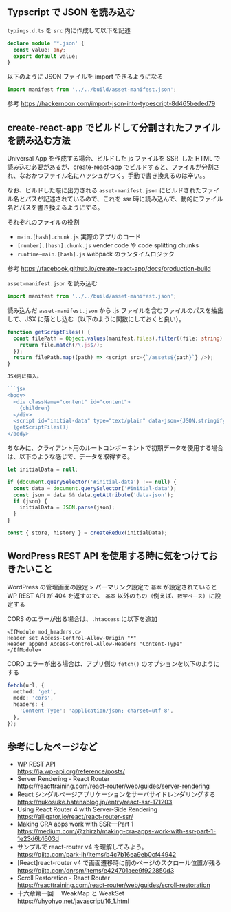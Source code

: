 ## Typscript で JSON を読み込む

`typings.d.ts` を `src` 内に作成して以下を記述

```ts
declare module '*.json' {
  const value: any;
  export default value;
}
```

以下のように JSON ファイルを import できるようになる

```ts
import manifest from '../../build/asset-manifest.json';
```

参考
https://hackernoon.com/import-json-into-typescript-8d465beded79

## create-react-app でビルドして分割されたファイルを読み込む方法

Universal App を作成する場合、ビルドした js ファイルを SSR  した HTML で読み込む必要があるが、create-react-app でビルドすると、ファイルが分割され、なおかつファイル名にハッシュがつく。手動で書き換えるのは辛い。。

なお、ビルドした際に出力される `asset-manifest.json` にビルドされたファイル名とパスが記述されているので、これを ssr 時に読み込んで、動的にファイル名とパスを書き換えるようにする。

それぞれのファイルの役割

- `main.[hash].chunk.js` 実際のアプリのコード
- `[number].[hash].chunk.js` vender code や code splitting chunks
- `runtime~main.[hash].js` webpack のランタイムロジック

参考
https://facebook.github.io/create-react-app/docs/production-build

`asset-manifest.json` を読み込む

```ts
import manifest from '../../build/asset-manifest.json';
```

読み込んだ `asset-manifest.json` から .js ファイルを含むファイルのパスを抽出して、JSX に落とし込む（以下のように関数にしておくと良い）。

````ts
function getScriptFiles() {
  const filePath = Object.values(manifest.files).filter((file: string) => {
    return file.match(/\.js$/);
  });
  return filePath.map((path) => <script src={`/assets${path}`} />);
}

JSX内に挿入。

```jsx
<body>
  <div className="content" id="content">
    {children}
  </div>
  <script id="initial-data" type="text/plain" data-json={JSON.stringify(finalState)} />
  {getScriptFiles()}
</body>
````

ちなみに、クライアント用のルートコンポーネントで初期データを使用する場合は、以下のような感じで、データを取得する。

```ts
let initialData = null;

if (document.querySelector('#initial-data') !== null) {
  const data = document.querySelector('#initial-data');
  const json = data && data.getAttribute('data-json');
  if (json) {
    initialData = JSON.parse(json);
  }
}

const { store, history } = createRedux(initialData);
```

## WordPress REST API を使用する時に気をつけておきたいこと

WordPress の管理画面の設定 > パーマリンク設定で `基本` が設定されていると WP REST API が 404 を返すので、 `基本` 以外のもの（例えば、`数字ベース`）に設定する

CORS のエラーが出る場合は、`.htaccess` に以下を追加

```
<IfModule mod_headers.c>
Header set Access-Control-Allow-Origin "*"
Header append Access-Control-Allow-Headers "Content-Type"
</IfModule>
```

CORD エラーが出る場合は、アプリ側の `fetch()` のオプションを以下のようにする

```ts
fetch(url, {
  method: 'get',
  mode: 'cors',
  headers: {
    'Content-Type': 'application/json; charset=utf-8',
  },
});
```

## 参考にしたページなど

- WP REST API<br>https://ja.wp-api.org/reference/posts/
- Server Rendering - React Router<br>https://reacttraining.com/react-router/web/guides/server-rendering
- React シングルページアプリケーションをサーバサイドレンダリングする<br>https://nukosuke.hatenablog.jp/entry/react-ssr-171203
- Using React Router 4 with Server-Side Rendering<br>https://alligator.io/react/react-router-ssr/
- Making CRA apps work with SSR — Part 1<br>https://medium.com/@zhirzh/making-cra-apps-work-with-ssr-part-1-1e23d6b1603d
- サンプルで react-router v4 を理解してみよう。<br>https://qiita.com/park-jh/items/b4c7b16ea9eb0cf44942
- [React]react-router v4 で画面遷移時に前のページのスクロール位置が残る<br>https://qiita.com/dnrsm/items/e424701aee9f922850d3
- Scroll Restoration - React Router<br>https://reacttraining.com/react-router/web/guides/scroll-restoration
- 十六章第一回　 WeakMap と WeakSet<br>https://uhyohyo.net/javascript/16_1.html

